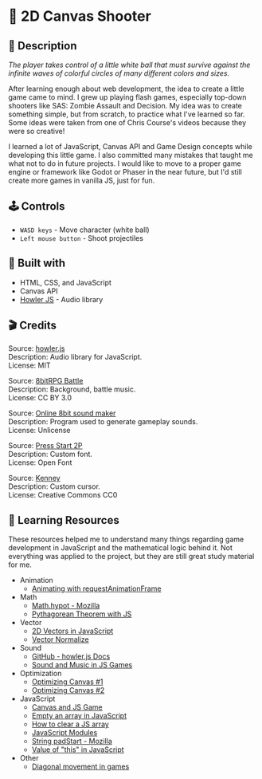 # 🔴 2D Canvas Shooter

## 📖 Description

*The player takes control of a little white ball that must survive against the infinite waves of colorful circles of many different colors and sizes.*

After learning enough about web development, the idea to create a little game came to mind. I grew up playing flash games, especially top-down shooters like SAS: Zombie Assault and Decision. My idea was to create something simple, but from scratch, to practice what I've learned so far. Some ideas were taken from one of Chris Course's videos because they were so creative!

I learned a lot of JavaScript, Canvas API and Game Design concepts while developing this little game. I also committed many mistakes that taught me what not to do in future projects. I would like to move to a proper game engine or framework like Godot or Phaser in the near future, but I'd still create more games in vanilla JS, just for fun.

## 🕹️ Controls

- `WASD keys` - Move character (white ball)
- `Left mouse button` - Shoot projectiles

## 🧱 Built with

- HTML, CSS, and JavaScript
- Canvas API
- [Howler JS](https://howlerjs.com/) - Audio library

## 🎬 Credits

Source: [howler.js](https://howlerjs.com/)\
Description: Audio library for JavaScript.\
License: MIT

Source: [8bitRPG Battle](https://soundcloud.com/sei_peridot/8bitrpg-battle)\
Description: Background, battle music.\
License: CC BY 3.0

Source: [Online 8bit sound maker](https://sfxr.me/)\
Description: Program used to generate gameplay sounds.\
License: Unlicense

Source: [Press Start 2P](https://fonts.google.com/specimen/Press+Start+2P?query=CodeMan38)\
Description: Custom font.\
License: Open Font

Source: [Kenney](https://www.kenney.nl/)\
Description: Custom cursor.\
License: Creative Commons CC0

## 📎 Learning Resources

These resources helped me to understand many things regarding game development in JavaScript and the mathematical logic behind it. Not everything was applied to the project, but they are still great study material for me.

- Animation
  - [Animating with requestAnimationFrame](https://developer.mozilla.org/en-US/docs/Web/API/window/requestAnimationFrame)
- Math
  - [Math.hypot - Mozilla](https://developer.mozilla.org/pt-BR/docs/Web/JavaScript/Reference/Global_Objects/Math/hypot)
  - [Pythagorean Theorem with JS](https://www.youtube.com/watch?v=iqSlzYXdFzw)
- Vector
  - [2D Vectors in JavaScript](https://www.youtube.com/watch?v=nzyOCd9FcCA)
  - [Vector Normalize](https://www.youtube.com/watch?v=ttz05d8DSOs)
- Sound
  - [GitHub - howler.js Docs](https://github.com/goldfire/howler.js)
  - [Sound and Music in JS Games](https://www.youtube.com/watch?v=hn7MhPt24L4)
- Optimization
  - [Optimizing Canvas #1](https://nicolahibbert.com/optimising-html5-canvas-games/)
  - [Optimizing Canvas #2](https://stackoverflow.com/questions/8205828/html5-canvas-performance-and-optimization-tips-tricks-and-coding-best-practices)
- JavaScript
  - [Canvas and JS Game](https://www.youtube.com/watch?v=eI9idPTT0c4)
  - [Empty an array in JavaScript](https://stackoverflow.com/a/1232046)
  - [How to clear a JS array](https://www.freecodecamp.org/news/how-to-clear-a-javascript-array-js-empty-array/)
  - [JavaScript Modules](https://developer.mozilla.org/en-US/docs/Web/JavaScript/Guide/Modules)
  - [String padStart - Mozilla](https://developer.mozilla.org/pt-BR/docs/Web/JavaScript/Reference/Global_Objects/String/padStart)
  - [Value of "this" in JavaScript](https://developer.mozilla.org/en-US/docs/Web/JavaScript/Reference/Operators/this)
- Other
  - [Diagonal movement in games](https://www.youtube.com/shorts/0cYjreg7dpg?feature=share)